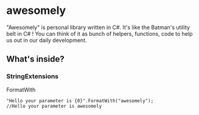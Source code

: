 awesomely
=========

"Awesomely" is personal library written in C#.  It's like the Batman's utility belt in C# !
You can think of it as bunch of helpers, functions, code to help us out in our daily development.

What's inside?
---------------------

### StringExtensions

FormatWith

```
"Hello your parameter is {0}".FormatWith("awesomely");
//Hello your parameter is awesomely
```
